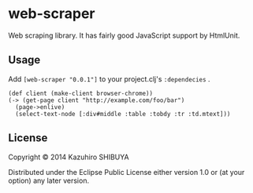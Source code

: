# web-scraper

Web scraping library. It has fairly good JavaScript support by HtmlUnit.

## Usage

Add `[web-scraper "0.0.1"]` to your project.clj's `:dependecies` .

```
(def client (make-client browser-chrome))
(-> (get-page client "http://example.com/foo/bar")
  (page->enlive)
  (select-text-node [:div#middle :table :tobdy :tr :td.mtext]))
```

## License

Copyright © 2014 Kazuhiro SHIBUYA

Distributed under the Eclipse Public License either version 1.0 or (at
your option) any later version.
